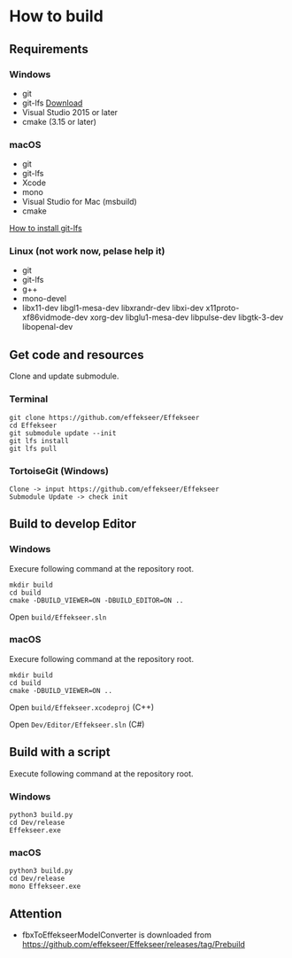 How to build
==========

Requirements
----------

### Windows

- git
- git-lfs [Download](https://git-lfs.github.com/)
- Visual Studio 2015 or later
- cmake (3.15 or later)

### macOS

- git
- git-lfs
- Xcode
- mono
- Visual Studio for Mac (msbuild)
- cmake

[How to install git-lfs](https://github.com/git-lfs/git-lfs/wiki/Installation)

### Linux (not work now, pelase help it)

- git
- git-lfs
- g++
- mono-devel
- libx11-dev libgl1-mesa-dev libxrandr-dev libxi-dev x11proto-xf86vidmode-dev xorg-dev libglu1-mesa-dev libpulse-dev libgtk-3-dev libopenal-dev

Get code and resources
----------

Clone and update submodule.

### Terminal

```
git clone https://github.com/effekseer/Effekseer
cd Effekseer
git submodule update --init
git lfs install
git lfs pull
```

### TortoiseGit (Windows)

```
Clone -> input https://github.com/effekseer/Effekseer
Submodule Update -> check init
```

Build to develop Editor
----------

### Windows

Execure following command at the repository root.

```
mkdir build
cd build
cmake -DBUILD_VIEWER=ON -DBUILD_EDITOR=ON .. 
```

Open ``` build/Effekseer.sln ```

### macOS

Execure following command at the repository root.

```
mkdir build
cd build
cmake -DBUILD_VIEWER=ON ..
```

Open ``` build/Effekseer.xcodeproj ``` (C++)

Open ``` Dev/Editor/Effekseer.sln ``` (C#)


Build with a script
----------

Execute following command at the repository root.

### Windows

```
python3 build.py
cd Dev/release
Effekseer.exe
```

### macOS
```
python3 build.py
cd Dev/release
mono Effekseer.exe
```

Attention
----------

- fbxToEffekseerModelConverter is downloaded from https://github.com/effekseer/Effekseer/releases/tag/Prebuild
